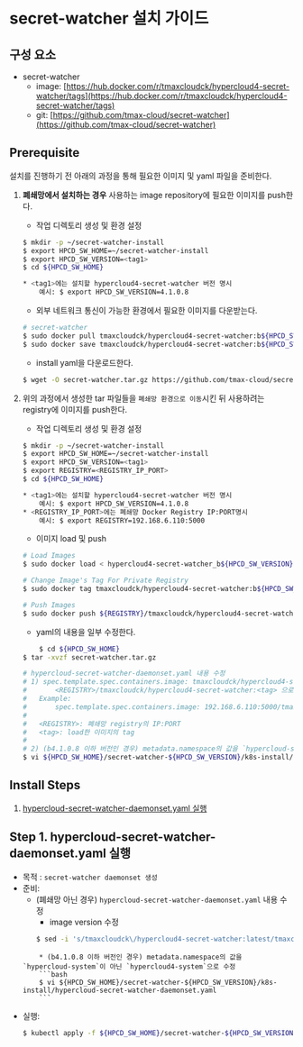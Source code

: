 




  
# secret-watcher 설치 가이드

## 구성 요소
* secret-watcher 
	* image: [https://hub.docker.com/r/tmaxcloudck/hypercloud4-secret-watcher/tags](https://hub.docker.com/r/tmaxcloudck/hypercloud4-secret-watcher/tags)
	* git: [https://github.com/tmax-cloud/secret-watcher](https://github.com/tmax-cloud/secret-watcher)

## Prerequisite
설치를 진행하기 전 아래의 과정을 통해 필요한 이미지 및 yaml 파일을 준비한다.
1. **폐쇄망에서 설치하는 경우** 사용하는 image repository에 필요한 이미지를 push한다. 

    * 작업 디렉토리 생성 및 환경 설정
    ```bash
	$ mkdir -p ~/secret-watcher-install
	$ export HPCD_SW_HOME=~/secret-watcher-install
	$ export HPCD_SW_VERSION=<tag1>
	$ cd ${HPCD_SW_HOME}

	* <tag1>에는 설치할 hypercloud4-secret-watcher 버전 명시
		예시: $ export HPCD_SW_VERSION=4.1.0.8
    ```
    * 외부 네트워크 통신이 가능한 환경에서 필요한 이미지를 다운받는다.
    ```bash
	# secret-watcher
	$ sudo docker pull tmaxcloudck/hypercloud4-secret-watcher:b${HPCD_SW_VERSION}
	$ sudo docker save tmaxcloudck/hypercloud4-secret-watcher:b${HPCD_SW_VERSION} > hypercloud4-secret-watcher_b${HPCD_SW_VERSION}.tar
    ```
    * install yaml을 다운로드한다.
    ```bash
    $ wget -O secret-watcher.tar.gz https://github.com/tmax-cloud/secret-watcher/archive/v${HPCD_SW_VERSION}.tar.gz
    ```
  
2. 위의 과정에서 생성한 tar 파일들을 `폐쇄망 환경으로 이동`시킨 뒤 사용하려는 registry에 이미지를 push한다.
	* 작업 디렉토리 생성 및 환경 설정
    ```bash
	$ mkdir -p ~/secret-watcher-install
	$ export HPCD_SW_HOME=~/secret-watcher-install
	$ export HPCD_SW_VERSION=<tag1>
	$ export REGISTRY=<REGISTRY_IP_PORT>
	$ cd ${HPCD_SW_HOME}

	* <tag1>에는 설치할 hypercloud4-secret-watcher 버전 명시
		예시: $ export HPCD_SW_VERSION=4.1.0.8
	* <REGISTRY_IP_PORT>에는 폐쇄망 Docker Registry IP:PORT명시
		예시: $ export REGISTRY=192.168.6.110:5000
	```
    * 이미지 load 및 push
    ```bash
    # Load Images
	$ sudo docker load < hypercloud4-secret-watcher_b${HPCD_SW_VERSION}.tar
    
    # Change Image's Tag For Private Registry
	$ sudo docker tag tmaxcloudck/hypercloud4-secret-watcher:b${HPCD_SW_VERSION} ${REGISTRY}/tmaxcloudck/hypercloud4-secret-watcher:b${HPCD_SW_VERSION}
    
    # Push Images
	$ sudo docker push ${REGISTRY}/tmaxcloudck/hypercloud4-secret-watcher:b${HPCD_SW_VERSION}
    ```
    * yaml의 내용을 일부 수정한다.
    ```bash
    	$ cd ${HPCD_SW_HOME}
	$ tar -xvzf secret-watcher.tar.gz

	# hypercloud-secret-watcher-daemonset.yaml 내용 수정
	# 1) spec.template.spec.containers.image: tmaxcloudck/hypercloud4-secret-watcher:latest 값을 
	# 		<REGISTRY>/tmaxcloudck/hypercloud4-secret-watcher:<tag> 으로 수정
	#	Example:
	#		spec.template.spec.containers.image: 192.168.6.110:5000/tmaxcloudck/hypercloud4-secret-watcher:b4.1.0.8
	#
	#	<REGISTRY>: 폐쇄망 registry의 IP:PORT 
	#	<tag>: load한 이미지의 tag 
    #
	# 2) (b4.1.0.8 이하 버전인 경우) metadata.namespace의 값을 `hypercloud-system`이 아닌 `hypercloud4-system`으로 수정
	$ vi ${HPCD_SW_HOME}/secret-watcher-${HPCD_SW_VERSION}/k8s-install/hypercloud-secret-watcher-daemonset.yaml
    ```


## Install Steps
1. [hypercloud-secret-watcher-daemonset.yaml 실행](https://github.com/tmax-cloud/hypercloud-install-guide/tree/master/SecretWatcher#step-1-hypercloud-secret-watcher-daemonsetyaml-%EC%8B%A4%ED%96%89)


## Step 1. hypercloud-secret-watcher-daemonset.yaml 실행
* 목적 : `secret-watcher daemonset 생성`
* 준비: 
	* (폐쇄망 아닌 경우) `hypercloud-secret-watcher-daemonset.yaml` 내용 수정
		*  image version 수정
		```bash
		$ sed -i 's/tmaxcloudck\/hypercloud4-secret-watcher:latest/tmaxcloudck\/hypercloud4-secret-watcher:'${HPCD_SW_VERSION}'/g' ${HPCD_SW_HOME}/secret-watcher-${HPCD_SW_VERSION}/k8s-install/hypercloud-secret-watcher-daemonset.yaml
	```
		* (b4.1.0.8 이하 버전인 경우) metadata.namespace의 값을 `hypercloud-system`이 아닌 `hypercloud4-system`으로 수정
		```bash
		$ vi ${HPCD_SW_HOME}/secret-watcher-${HPCD_SW_VERSION}/k8s-install/hypercloud-secret-watcher-daemonset.yaml
		```
* 실행: 
	```bash
	$ kubectl apply -f ${HPCD_SW_HOME}/secret-watcher-${HPCD_SW_VERSION}/k8s-install/hypercloud-secret-watcher-daemonset.yaml
	```

